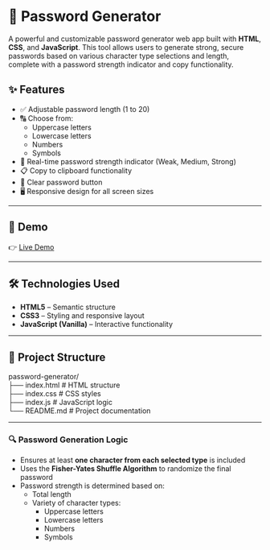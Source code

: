 # 🔐 Password Generator

A powerful and customizable password generator web app built with **HTML**, **CSS**, and **JavaScript**. This tool allows users to generate strong, secure passwords based on various character type selections and length, complete with a password strength indicator and copy functionality.

## ✨ Features

- ✅ Adjustable password length (1 to 20)
- 🔠 Choose from:
  - Uppercase letters
  - Lowercase letters
  - Numbers
  - Symbols
- 💪 Real-time password strength indicator (Weak, Medium, Strong)
- 📋 Copy to clipboard functionality
- 🧼 Clear password button
- 🖥️ Responsive design for all screen sizes

---

## 🚀 Demo

👉 [Live Demo](https://nayabkhan123.github.io/PasswordGenerator/)  

---

## 🛠️ Technologies Used

- **HTML5** – Semantic structure
- **CSS3** – Styling and responsive layout
- **JavaScript (Vanilla)** – Interactive functionality

---

## 📁 Project Structure

password-generator/  
├── index.html       # HTML structure  
├── index.css        # CSS styles  
├── index.js         # JavaScript logic  
└── README.md        # Project documentation  



---

### 🔍 Password Generation Logic

- Ensures at least **one character from each selected type** is included
- Uses the **Fisher-Yates Shuffle Algorithm** to randomize the final password
- Password strength is determined based on:
  - Total length
  - Variety of character types:
    - Uppercase letters
    - Lowercase letters
    - Numbers
    - Symbols
